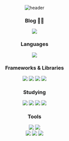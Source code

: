 <div align="center">

![header](https://capsule-render.vercel.app/api?type=venom&height=200&color=0:004FF9,100:6FB1FC&text=Sung-Woo%20Jeon&section=header&reversal=false&desc=Everything%20you%20want%20is%20on%20the%20other%20side%20of%20fear.&descAlign=58&descAlignY=70&textBg=false&fontColor=f1f1f1&fontAlignY=44&descSize=18)

### Blog ✍🏻
<div>
  <a href="https://velog.io/@castillou/posts">
    <img src="https://img.shields.io/badge/Velog-20C997?style=flat-square&logo=Velog&logoColor=20C997&labelColor=f9f9f9" />
  </a>
</div>

### Languages
<div>
  <img src="https://img.shields.io/badge/Typescript-%233178C6?style=flat-square&logo=Typescript&logoColor=%233178C6&labelColor=f9f9f9" />
</div>

### Frameworks & Libraries
<div>
  <img src="https://img.shields.io/badge/React-20232a.svg?style=flat-square&logo=react&logoColor=61DAFB" />
  <img src="https://img.shields.io/badge/React%20Query-%23FF4154?style=flat-square&logo=React%20Query&logoColor=FF4154&labelColor=f9f9f9" />
  <img src="https://img.shields.io/badge/styled%20components-%23DB7093?style=flat-square&logo=styled-components&logoColor=%23DB7093&labelColor=f9f9f9">
  <img src="https://img.shields.io/badge/tailwindcss-%2306B6D4?style=flat-square&logo=tailwindcss&logoColor=%2306B6D4&labelColor=%23f9f9f9">
</div>

### Studying
<div>
  <img src="https://img.shields.io/badge/Redux-764ABC?style=flat-square&logo=redux&logoColor=764ABC&labelColor=f9f9f9" />
  <img src="https://img.shields.io/badge/MongoDB-%2347A248?style=flat-square&logo=MongoDB&logoColor=%2347A248&labelColor=f9f9f9" />
  <img src="https://img.shields.io/badge/Express-%23000000?style=flat-square&logo=Express&logoColor=%23000000&labelColor=f9f9f9" />
  <img src="https://img.shields.io/badge/NextJs-%20%23000000?style=flat-square&logo=Next.js&logoColor=%20%23000000&labelColor=f9f9f9" />
</div>

### Tools
<div>
  <img src="https://img.shields.io/badge/Git-F05033?style=flat-square&logo=git&logoColor=F05033&labelColor=f9f9f9" />
  <img src="https://img.shields.io/badge/Github-181717?style=flat-square&logo=github&logoColor=181717&labelColor=f9f9f9" />
  <br>
  <img src="https://img.shields.io/badge/Figma-F24E1E.svg?style=flat-square&logo=figma&logoColor=F24E1E&labelColor=f9f9f9" />
  <img src="https://img.shields.io/badge/adobe%20photoshop-%23001E36?style=flat-square&logo=adobephotoshop&logoColor=%23001E36&labelColor=f9f9f9" />
  <img src="https://img.shields.io/badge/adobe%20illustrator-%23330000?style=flat-square&logo=adobeillustrator&logoColor=%23330000&labelColor=f9f9f9" />
<div/>

<div/>

  
